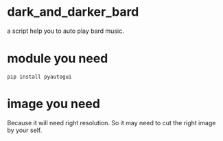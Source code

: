# dark_and_darker_bard
a script help you to auto play bard music.

# module you need
```pip install pyautogui```

# image you need
Because it will need right resolution. So it may need to cut the right image by your self.
